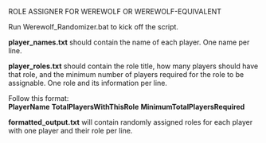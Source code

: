 ROLE ASSIGNER FOR WEREWOLF OR WEREWOLF-EQUIVALENT

Run Werewolf_Randomizer.bat to kick off the script.

**player_names.txt** should contain the name of each player. One name per line.

**player_roles.txt** should contain the role title, how many players should have
that role, and the minimum number of players required for the role to be
assignable. One role and its information per line.

Follow this format:  
**PlayerName** **TotalPlayersWithThisRole** **MinimumTotalPlayersRequired**

**formatted_output.txt** will contain randomly assigned roles for each player with
one player and their role per line.
